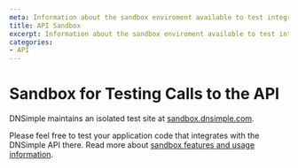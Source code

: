 ```yaml
---
meta: Information about the sandbox enviroment available to test integration with DNSimple API.
title: API Sandbox
excerpt: Information about the sandbox enviroment available to test integration with DNSimple API.
categories:
- API
---
```


# Sandbox for Testing Calls to the API

DNSimple maintains an isolated test site at [sandbox.dnsimple.com](https://sandbox.dnsimple.com/).

Please feel free to test your application code that integrates with the DNSimple API there. Read more about [sandbox features and usage information](https://developer.dnsimple.com/sandbox/).
